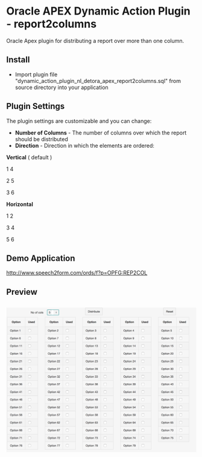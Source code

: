 # Oracle APEX Dynamic Action Plugin -  report2columns
Oracle Apex plugin for distributing a report over more than one column. 

## Install
- Import plugin file "dynamic_action_plugin_nl_detora_apex_report2columns.sql" from source directory into your application

## Plugin Settings
The plugin settings are customizable and you can change:
- **Number of Columns** - The number of columns over which the report should be distributed
- **Direction** - Direction in which the elements are ordered:

**Vertical** ( default )

1    4

2    5

3    6


**Horizontal**

1    2

3    4

5    6

## Demo Application
http://www.speech2form.com/ords/f?p=OPFG:REP2COL

## Preview
![](https://github.com/dickdral/apex-report2columns/blob/master/report2columns_example.png?raw=true)
---
